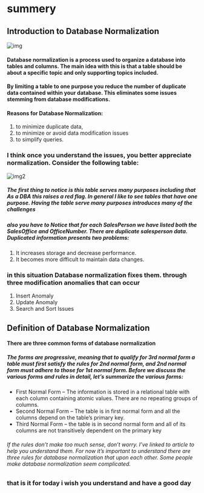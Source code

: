 # summery
## Introduction to Database Normalization
![img](https://www.calebcurry.com/wp-content/uploads/2018/08/db-design-blogs-12.jpg)
#### Database normalization is a process used to organize a database into tables and columns.  The main idea with this is that a table should be about a specific topic and only supporting topics included. 
#### By limiting a table to one purpose you reduce the number of duplicate data contained within your database. This eliminates some issues stemming from database modifications.
#### Reasons for Database Normalization:
1.  to minimize duplicate data,
2. to minimize or avoid data modification issues
3. to simplify queries. 

### I think once you understand the issues, you better appreciate normalization. Consider the following table:
![img2](https://www.essentialsql.com/wp-content/uploads/2014/06/Intro-Table-Not-Normalized.png)
##### The first thing to notice is this table serves many purposes including that As a DBA this raises a red flag.  In general I like to see tables that have one purpose.  Having the table serve many purposes introduces many of the challenges
##### also you have to Notice that for each SalesPerson we have listed both the SalesOffice and OfficeNumber. There are duplicate salesperson data. Duplicated information presents two problems:

1. It increases storage and decrease performance.
2. It becomes more difficult to maintain data changes.
### in this situation  Database normalization fixes them. through  three modification anomalies that can occur
1. Insert Anomaly
2. Update Anomaly
3. Search and Sort Issues
## Definition of Database Normalization
#### There are three common forms of database normalization
##### The forms are progressive, meaning that to qualify for 3rd normal form a table must first satisfy the rules for 2nd normal form, and 2nd normal form must adhere to those for 1st normal form. Before we discuss the various forms and rules in detail, let’s summarize the various forms:
- First Normal Form – The information is stored in a relational table with each column containing atomic values. There are no repeating groups of columns.
- Second Normal Form – The table is in first normal form and all the columns depend on the table’s primary key.
- Third Normal Form – the table is in second normal form and all of its columns are not transitively dependent on the primary key
###### If the rules don’t make too much sense, don’t worry. I’ve linked to article to help you understand them. For now it’s important to understand there are three rules for database normalization that upon each other.  Some people make database normalization seem complicated.
### that is it for today i wish you understand and have a good day 
